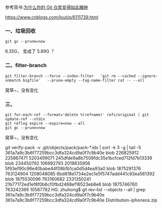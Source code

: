参考简书:[为什么你的 Git 仓库变得如此臃肿](https://www.jianshu.com/p/7231b509c279)

https://www.cnblogs.com/lout/p/6111739.html


### 一、垃圾回收  
```
git gc --prune=now
```

6.35G， 变成了 5.89G ？  


### 二、filter-branch    
```
git filter-branch --force --index-filter   'git rm --cached --ignore-unmatch bigfile'   --prune-empty --tag-name-filter cat -- --all
```


窝草~，没有变化 

### 三、
```
git for-each-ref --format='delete %(refname)' refs/original | git update-ref --stdin  
git reflog expire --expire=now --all  
git gc --prune=now  
```

窝草~，没有变化 


git verify-pack -v .git/objects/pack/pack-*.idx | sort -k 3 -g | tail -5
361a7a9c3b6f77259bcc3dfa324cd9a0f7c9b40e blob   226825912 225867471 5203499071
245dfde9a8b7509fdc35e1bcfced712fd7b13339 blob   234450792 106992793 2018835956
5f93ef90c96e40babe44f08b1b1ca0d5d4ea93a0 blob   1875291376 763124904 1208048085
6bd818e1734e2ec1e5f5747add441c93ea561392 blob   1875530096 763160682 2331350241
21b77172ed1ef8f0b6cf0fbd2468ef16523eb8e6 blob   1875746760 763242366 10587782
HG: zhuhong$ git rev-list --objects --all | grep 361a7a9c3b6f77259bcc3dfa324cd9a0f7c9b40e
361a7a9c3b6f77259bcc3dfa324cd9a0f7c9b40e Distribution-iphoneos.zip





